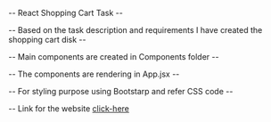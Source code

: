 -- React Shopping Cart Task --

-- Based on the task description and requirements I have created the shopping cart disk --

-- Main components are created in Components folder --

-- The components are rendering in App.jsx --

-- For styling purpose using Bootstarp and refer CSS code --

-- Link for the website [click-here](http://localhost:5173/)
